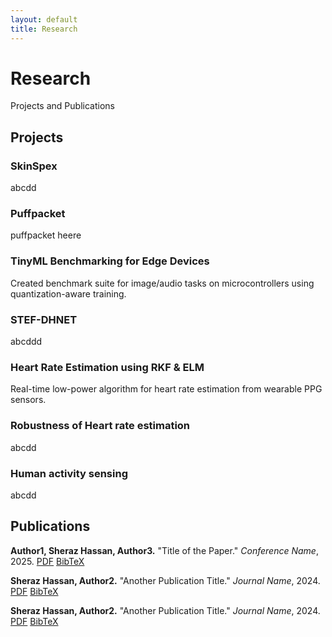 ```yaml
---
layout: default
title: Research
---
```


# Research
Projects and Publications

## Projects

### SkinSpex
abcdd


### Puffpacket
puffpacket heere

### TinyML Benchmarking for Edge Devices
Created benchmark suite for image/audio tasks on microcontrollers using quantization-aware training.

### STEF-DHNET
abcddd


### Heart Rate Estimation using RKF & ELM
Real-time low-power algorithm for heart rate estimation from wearable PPG sensors.

### Robustness of Heart rate estimation
abcdd 

### Human activity sensing
abcdd 


## Publications

**Author1, Sheraz Hassan, Author3.** "Title of the Paper." *Conference Name*, 2025. [PDF](#) [BibTeX](#)

**Sheraz Hassan, Author2.** "Another Publication Title." *Journal Name*, 2024. [PDF](#) [BibTeX](#)

**Sheraz Hassan, Author2.** "Another Publication Title." *Journal Name*, 2024. [PDF](#) [BibTeX](#)

